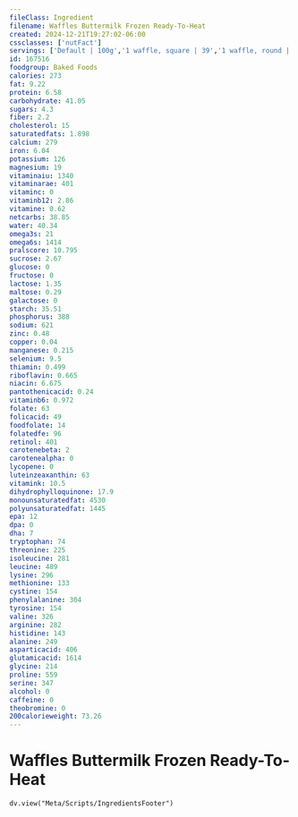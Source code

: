 ```yaml
---
fileClass: Ingredient
filename: Waffles Buttermilk Frozen Ready-To-Heat
created: 2024-12-21T19:27:02-06:00
cssclasses: ['nutFact']
servings: ['Default | 100g','1 waffle, square | 39','1 waffle, round | 38']
id: 167516
foodgroup: Baked Foods
calories: 273
fat: 9.22
protein: 6.58
carbohydrate: 41.05
sugars: 4.3
fiber: 2.2
cholesterol: 15
saturatedfats: 1.898
calcium: 279
iron: 6.04
potassium: 126
magnesium: 19
vitaminaiu: 1340
vitaminarae: 401
vitaminc: 0
vitaminb12: 2.86
vitamine: 0.62
netcarbs: 38.85
water: 40.34
omega3s: 21
omega6s: 1414
pralscore: 10.795
sucrose: 2.67
glucose: 0
fructose: 0
lactose: 1.35
maltose: 0.29
galactose: 0
starch: 35.51
phosphorus: 388
sodium: 621
zinc: 0.48
copper: 0.04
manganese: 0.215
selenium: 9.5
thiamin: 0.499
riboflavin: 0.665
niacin: 6.675
pantothenicacid: 0.24
vitaminb6: 0.972
folate: 63
folicacid: 49
foodfolate: 14
folatedfe: 96
retinol: 401
carotenebeta: 2
carotenealpha: 0
lycopene: 0
luteinzeaxanthin: 63
vitamink: 10.5
dihydrophylloquinone: 17.9
monounsaturatedfat: 4530
polyunsaturatedfat: 1445
epa: 12
dpa: 0
dha: 7
tryptophan: 74
threonine: 225
isoleucine: 281
leucine: 489
lysine: 296
methionine: 133
cystine: 154
phenylalanine: 304
tyrosine: 154
valine: 326
arginine: 282
histidine: 143
alanine: 249
asparticacid: 406
glutamicacid: 1614
glycine: 214
proline: 559
serine: 347
alcohol: 0
caffeine: 0
theobromine: 0
200calorieweight: 73.26
---
```


# Waffles Buttermilk Frozen Ready-To-Heat

```dataviewjs
dv.view("Meta/Scripts/IngredientsFooter")
```